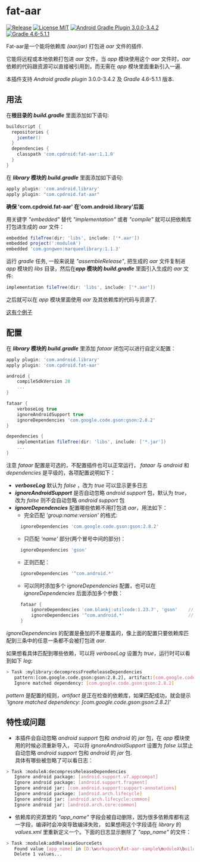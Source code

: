 # fat-aar
[![Release](https://img.shields.io/github/release/cpdroid/fat-aar.svg)](https://github.com/cpdroid/fat-aar/releases)
[![License MIT](https://img.shields.io/github/license/cpdroid/fat-aar.svg)](https://github.com/cpdroid/fat-aar/blob/master/LICENSE)
[![Android Gradle Plugin 3.0.0-3.4.2](https://img.shields.io/badge/android--gradle-3.0.0--3.4.2-blue)](https://developer.android.com/studio/releases/gradle-plugin#updating-gradle)
[![Gradle 4.6-5.1.1](https://img.shields.io/badge/gradle-4.6--5.1.1-blue)](https://developer.android.com/studio/releases/gradle-plugin#updating-gradle)

Fat-aar是一个能将依赖库 *(aar/jar)* 打包进 *aar* 文件的插件.

它能将远程或本地依赖打包进 *aar* 文件，当 *app* 模块使用这个 *aar* 文件时，*aar* 依赖的代码跟资源可以直接被引用到，而无需在 *app* 模块里面重新引入一遍.

本插件支持 *Android gradle plugin* 3.0.0-3.4.2 及 *Gradle* 4.6-5.1.1 版本.

## 用法
在**根目录的 *build.gradle*** 里面添加如下语句:
```gradle
buildscript {
  repositories {
    jcenter()
  }
  dependencies {
    classpath 'com.cpdroid:fat-aar:1.1.0'
  }
}
```

在 ***library* 模块的 *build.gradle*** 里面添加如下语句:
```gradle
apply plugin: 'com.android.library'
apply plugin: "com.cpdroid.fat-aar"
```

**确保 'com.cpdroid.fat-aar' 在'com.android.library'后面**

用关键字 *"embedded"* 替代 *"implementation"* 或者 *"compile"* 就可以把依赖库打包进生成的 *aar* 文件：
```gradle
embedded fileTree(dir: 'libs', include: ['*.aar'])
embedded project(':moduleA')
embedded 'com.gongwen:marqueelibrary:1.1.3'
```

运行 *gradle* 任务, 一般来说是 *"assembleRelease"*, 把生成的 *aar* 文件复制进 *app* 模块的 *libs* 目录，然后在***app* 模块的 *build.gradle*** 里面引入生成的 *aar* 文件:
```gradle
implementation fileTree(dir: 'libs', include: ['*.aar'])
```
之后就可以在 *app* 模块里面使用 *aar* 及其依赖库的代码与资源了.

[这有个例子](https://github.com/cpdroid/fat-aar-sample)

## 配置
在 ***library* 模块的 *build.gradle*** 里添加 *fataar* 闭包可以进行自定义配置：
```gradle
apply plugin: 'com.android.library'
apply plugin: 'com.cpdroid.fat-aar'

android {
    compileSdkVersion 28
    ...
}

fataar {
    verboseLog true
    ignoreAndroidSupport true
    ignoreDependencies 'com.google.code.gson:gson:2.8.2'
}

dependencies {
    implementation fileTree(dir: 'libs', include: ['*.jar'])
    ...
}
```
注意 *fataar* 配置是可选的，不配置插件也可以正常运行， *fataar* 与 *android* 和 *dependencies* 是平级的，各项配置说明如下：
* ***verboseLog***  默认为 *false* ，改为 *true* 可以显示更多日志
* ***ignoreAndroidSupport*** 是否自动忽略 *android support* 包，默认为 *true*，改为 *false* 则不会自动忽略 *android support* 包
* ***ignoreDependencies*** 配置哪些依赖不用打包进 *aar*，用法如下：
  + 完全匹配 *'group:name:version'* 的格式:
  ```gradle
    ignoreDependencies 'com.google.code.gson:gson:2.8.2'
  ```
  + 只匹配 *'name'* 部分(两个冒号中间的部分)：
  ```gradle
    ignoreDependencies 'gson'
  ```
  + 正则匹配：
  ```gradle
    ignoreDependencies '^com.android.*'
  ```
  + 可以同时添加多个 *ignoreDependencies* 配置，也可以在 *ignoreDependencies* 后面添加多个参数：
  ```gradle
    fataar {
        ignoreDependencies 'com.blankj:utilcode:1.23.7', 'gson'    //接收多个参数，以','分隔
        ignoreDependencies '^com.android.*'                        //添加第二条配置
    }
  ```
*ignoreDependencies* 的配置是叠加的不是覆盖的，像上面的配置只要依赖库匹配到三条中的任意一条都不会被打包进 *aar*.

如果想看具体匹配到哪些依赖，可以将 *verboseLog* 设置为 *true*，运行时可以看到如下 *log*:
```bash
> Task :mylibrary:decompressFreeReleaseDependencies
   pattern:[com.google.code.gson:gson:2.8.2], artifact:[com.google.code.gson:gson:2.8.2]
   Ignore matched dependency: [com.google.code.gson:gson:2.8.2]
```
*pattern* 是配置的规则，*artifact* 是正在检查的依赖库，如果匹配成功，就会提示  
*'Ignore matched dependency: [com.google.code.gson:gson:2.8.2]'*

## 特性或问题
* 本插件会自动忽略 *android support* 包和 *android* 的 *jar* 包，在 *app* 模块使用的时候必须重新导入，
可以将 *ignoreAndroidSupport* 设置为 *false* 以禁止自动忽略 *android support* 包和 *android* 的 *jar* 包.  
具体有哪些被忽略了可以看日志：
```bash
> Task :moduleA:decompressReleaseDependencies
   Ignore android package: [android.support.v7.appcompat]
   Ignore android package: [android.support.fragment]
   Ignore android jar: [com.android.support:support-annotations]
   Ignore android package: [android.arch.lifecycle]
   Ignore android jar: [android.arch.lifecycle:common]
   Ignore android jar: [android.arch.core:common]
```

* 依赖库的资源里的 *"app_name"* 字段会被自动删除，因为很多依赖库都有这一字段，编译时会冲突导致编译失败，
如果想用这个字段请在 *library* 的 *values.xml* 里重新定义一个。下面的日志显示删除了 *"app_name"* 的文件：
```bash
> Task :moduleA:addReleaseSourceSets
   Found value [app_name] in [D:\workspace\fat-aar-sample\moduleA\build\fat-aar\exploded_aar\com.gongwen\marqueelibrary\1.1.3\res\values\values.xml]
   Delete 1 values...
```
